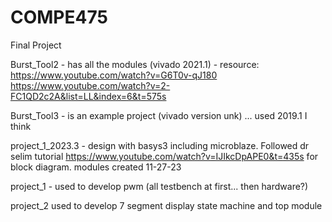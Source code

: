 # COMPE475
Final Project

Burst_Tool2 - has all the modules (vivado 2021.1) - resource: https://www.youtube.com/watch?v=G6T0v-qJ180
https://www.youtube.com/watch?v=2-FC1QD2c2A&list=LL&index=6&t=575s


Burst_Tool3 - is an example project (vivado version unk) ... used 2019.1 I think

project_1_2023.3 - design with basys3 including microblaze. Followed dr selim tutorial https://www.youtube.com/watch?v=IJIkcDpAPE0&t=435s for block diagram.
modules created 11-27-23 

project_1 - used to develop pwm (all testbench at first... then hardware?)

project_2
used to develop 7 segment display state machine and top module
